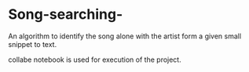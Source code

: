 # Song-searching-
An algorithm to identify  the song alone with the artist form a given small snippet to text.

collabe notebook is used for execution of the project.


